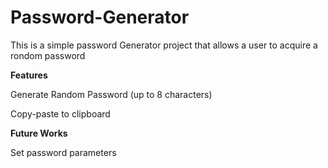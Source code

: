 # Password-Generator

This is a simple password Generator project that allows a user to acquire a rondom password

**Features**

Generate Random Password (up to 8 characters)

Copy-paste to clipboard

**Future Works**

Set password parameters 

